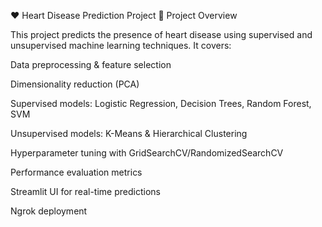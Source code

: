 ❤️ Heart Disease Prediction Project
📌 Project Overview

This project predicts the presence of heart disease using supervised and unsupervised machine learning techniques. It covers:

Data preprocessing & feature selection

Dimensionality reduction (PCA)

Supervised models: Logistic Regression, Decision Trees, Random Forest, SVM

Unsupervised models: K-Means & Hierarchical Clustering

Hyperparameter tuning with GridSearchCV/RandomizedSearchCV

Performance evaluation metrics

Streamlit UI for real-time predictions

Ngrok deployment
